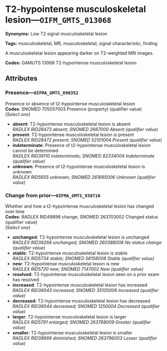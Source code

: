 # T2-hypointense musculoskeletal lesion—`OIFM_GMTS_013068`

**Synonyms:** Low T2 signal musculoskeletal lesion

**Tags:** musculoskeletal, MR, musculoskeletal, signal characteristic, finding

A musculoskeletal lesion appearing darker on T2-weighted MRI images.

**Codes:** GAMUTS 13068 T2-hypointense musculoskeletal lesion

## Attributes

### Presence—`OIFMA_GMTS_890352`

Presence or absence of t2-hypointense musculoskeletal lesion  
**Codes**: SNOMED 705057003 Presence (property) (qualifier value)  
*(Select one)*

- **absent**: T2-hypointense musculoskeletal lesion is absent  
_RADLEX RID28473 absent; SNOMED 2667000 Absent (qualifier value)_
- **present**: T2-hypointense musculoskeletal lesion is present  
_RADLEX RID28472 present; SNOMED 52101004 Present (qualifier value)_
- **indeterminate**: Presence of t2-hypointense musculoskeletal lesion cannot be determined  
_RADLEX RID39110 indeterminate; SNOMED 82334004 Indeterminate (qualifier value)_
- **unknown**: Presence of t2-hypointense musculoskeletal lesion is unknown  
_RADLEX RID5655 unknown; SNOMED 261665006 Unknown (qualifier value)_

### Change from prior—`OIFMA_GMTS_930710`

Whether and how a t2-hypointense musculoskeletal lesion has changed over time  
**Codes**: RADLEX RID49896 change; SNOMED 263703002 Changed status (qualifier value)  
*(Select one)*

- **unchanged**: T2-hypointense musculoskeletal lesion is unchanged  
_RADLEX RID39268 unchanged; SNOMED 260388006 No status change (qualifier value)_
- **stable**: T2-hypointense musculoskeletal lesion is stable  
_RADLEX RID5734 stable; SNOMED 58158008 Stable (qualifier value)_
- **new**: T2-hypointense musculoskeletal lesion is new  
_RADLEX RID5720 new; SNOMED 7147002 New (qualifier value)_
- **resolved**: T2-hypointense musculoskeletal lesion seen on a prior exam has resolved  
- **increased**: T2-hypointense musculoskeletal lesion has increased  
_RADLEX RID36043 increased; SNOMED 35105006 Increased (qualifier value)_
- **decreased**: T2-hypointense musculoskeletal lesion has decreased  
_RADLEX RID36044 decreased; SNOMED 1250004 Decreased (qualifier value)_
- **larger**: T2-hypointense musculoskeletal lesion is larger  
_RADLEX RID5791 enlarged; SNOMED 263768009 Greater (qualifier value)_
- **smaller**: T2-hypointense musculoskeletal lesion is smaller  
_RADLEX RID38669 diminished; SNOMED 263796003 Lesser (qualifier value)_